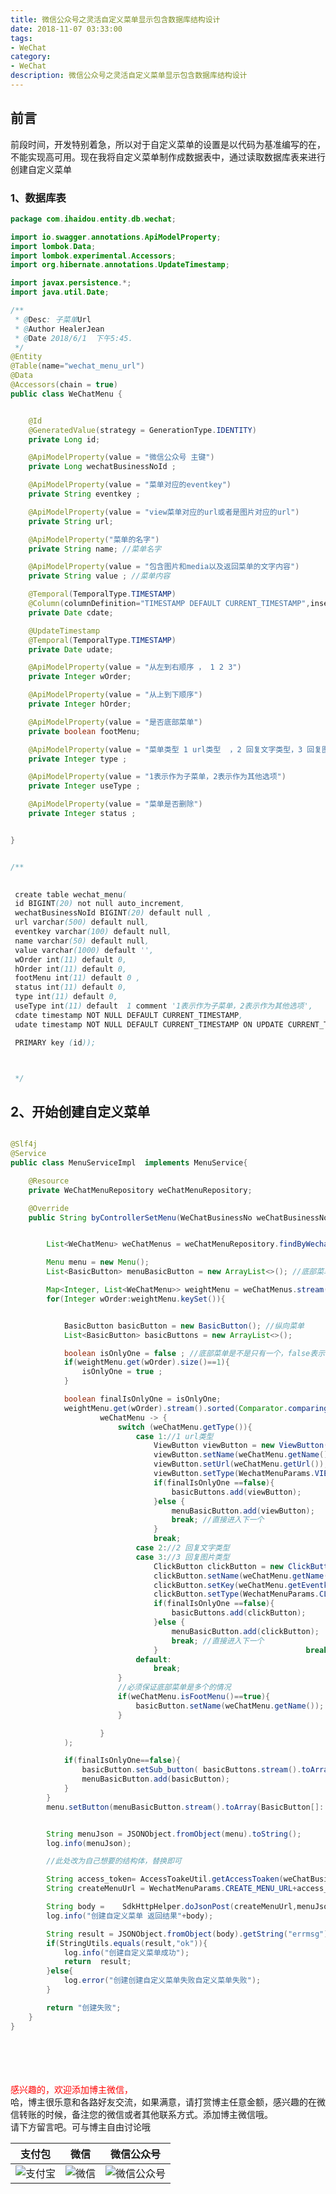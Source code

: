 ```yaml
---
title: 微信公众号之灵活自定义菜单显示包含数据库结构设计
date: 2018-11-07 03:33:00
tags: 
- WeChat
category: 
- WeChat
description: 微信公众号之灵活自定义菜单显示包含数据库结构设计
---
```

<!-- image url 
https://raw.githubusercontent.com/HealerJean/HealerJean.github.io/master/blogImages
　　首行缩进
<font color="red">  </font>

<font  color="red" size="4">   </font>


<font size="4">   </font>
-->

## 前言

前段时间，开发特别着急，所以对于自定义菜单的设置是以代码为基准编写的在，不能实现高可用。现在我将自定义菜单制作成数据表中，通过读取数据库表来进行创建自定义菜单


### 1、数据库表



```java
package com.ihaidou.entity.db.wechat;

import io.swagger.annotations.ApiModelProperty;
import lombok.Data;
import lombok.experimental.Accessors;
import org.hibernate.annotations.UpdateTimestamp;

import javax.persistence.*;
import java.util.Date;

/**
 * @Desc: 子菜单Url
 * @Author HealerJean
 * @Date 2018/6/1  下午5:45.
 */
@Entity
@Table(name="wechat_menu_url")
@Data
@Accessors(chain = true)
public class WeChatMenu {


    @Id
    @GeneratedValue(strategy = GenerationType.IDENTITY)
    private Long id;

    @ApiModelProperty(value = "微信公众号 主键")
    private Long wechatBusinessNoId ;

    @ApiModelProperty(value = "菜单对应的eventkey")
    private String eventkey ;

    @ApiModelProperty(value = "view菜单对应的url或者是图片对应的url")
    private String url;

    @ApiModelProperty("菜单的名字")
    private String name; //菜单名字

    @ApiModelProperty(value = "包含图片和media以及返回菜单的文字内容")
    private String value ; //菜单内容

    @Temporal(TemporalType.TIMESTAMP)
    @Column(columnDefinition="TIMESTAMP DEFAULT CURRENT_TIMESTAMP",insertable = true,updatable = false)
    private Date cdate;

    @UpdateTimestamp
    @Temporal(TemporalType.TIMESTAMP)
    private Date udate;

    @ApiModelProperty(value = "从左到右顺序 ， 1 2 3")
    private Integer wOrder;

    @ApiModelProperty(value = "从上到下顺序")
    private Integer hOrder;

    @ApiModelProperty(value = "是否底部菜单")
    private boolean footMenu;

    @ApiModelProperty(value = "菜单类型 1 url类型  ，2 回复文字类型，3 回复图片类型")
    private Integer type ;

    @ApiModelProperty(value = "1表示作为子菜单，2表示作为其他选项")
    private Integer useType ;

    @ApiModelProperty(value = "菜单是否删除")
    private Integer status ;


}


/**
 

 create table wechat_menu(
 id BIGINT(20) not null auto_increment,
 wechatBusinessNoId BIGINT(20) default null ,
 url varchar(500) default null,
 eventkey varchar(100) default null,
 name varchar(50) default null,
 value varchar(1000) default '',
 wOrder int(11) default 0,
 hOrder int(11) default 0,
 footMenu int(11) default 0 ,
 status int(11) default 0,
 type int(11) default 0,
 useType int(11) default  1 comment '1表示作为子菜单，2表示作为其他选项',
 cdate timestamp NOT NULL DEFAULT CURRENT_TIMESTAMP,
 udate timestamp NOT NULL DEFAULT CURRENT_TIMESTAMP ON UPDATE CURRENT_TIMESTAMP,

 PRIMARY key (id));



 */


```


## 2、开始创建自定义菜单


```java

@Slf4j
@Service
public class MenuServiceImpl  implements MenuService{

    @Resource
    private WeChatMenuRepository weChatMenuRepository;

    @Override
    public String byControllerSetMenu(WeChatBusinessNo weChatBusinessNo) {


        List<WeChatMenu> weChatMenus = weChatMenuRepository.findByWechatBusinessNoIdAndStatusAndUseType(weChatBusinessNo.getId(),1, 1);

        Menu menu = new Menu();
        List<BasicButton> menuBasicButton = new ArrayList<>(); //底部菜单

        Map<Integer, List<WeChatMenu>> weightMenu = weChatMenus.stream().sorted(Comparator.comparing(WeChatMenu::getWOrder)).collect(Collectors.groupingBy(WeChatMenu::getWOrder));
        for(Integer wOrder:weightMenu.keySet()){


            BasicButton basicButton = new BasicButton(); //纵向菜单
            List<BasicButton> basicButtons = new ArrayList<>();

            boolean isOnlyOne = false ; //底部菜单是不是只有一个，false表示不是只有一个 true表示底部菜单只有一个
            if(weightMenu.get(wOrder).size()==1){
                isOnlyOne = true ;
            }

            boolean finalIsOnlyOne = isOnlyOne;
            weightMenu.get(wOrder).stream().sorted(Comparator.comparing(WeChatMenu::getHOrder)).forEach(
                    weChatMenu -> {
                        switch (weChatMenu.getType()){
                            case 1://1 url类型
                                ViewButton viewButton = new ViewButton();
                                viewButton.setName(weChatMenu.getName());
                                viewButton.setUrl(weChatMenu.getUrl());
                                viewButton.setType(WechatMenuParams.VIEW);
                                if(finalIsOnlyOne ==false){
                                    basicButtons.add(viewButton);
                                }else {
                                    menuBasicButton.add(viewButton);
                                    break; //直接进入下一个
                                }
                                break;
                            case 2://2 回复文字类型
                            case 3://3 回复图片类型
                                ClickButton clickButton = new ClickButton();
                                clickButton.setName(weChatMenu.getName());
                                clickButton.setKey(weChatMenu.getEventkey());
                                clickButton.setType(WechatMenuParams.CLICK);
                                if(finalIsOnlyOne ==false){
                                    basicButtons.add(clickButton);
                                }else {
                                    menuBasicButton.add(clickButton);
                                    break; //直接进入下一个
                                }                                 break;
                            default:
                                break;
                        }
                        //必须保证底部菜单是多个的情况
                        if(weChatMenu.isFootMenu()==true){
                            basicButton.setName(weChatMenu.getName());
                        }

                    }
            );

            if(finalIsOnlyOne==false){
                basicButton.setSub_button( basicButtons.stream().toArray(BasicButton[]::new));
                menuBasicButton.add(basicButton);
            }
        }
        menu.setButton(menuBasicButton.stream().toArray(BasicButton[]::new));


        String menuJson = JSONObject.fromObject(menu).toString();
        log.info(menuJson);

        //此处改为自己想要的结构体，替换即可

        String access_token= AccessToakeUtil.getAccessToaken(weChatBusinessNo);
        String createMenuUrl = WechatMenuParams.CREATE_MENU_URL+access_token;

        String body =    SdkHttpHelper.doJsonPost(createMenuUrl,menuJson);
        log.info("创建自定义菜单 返回结果"+body);

        String result = JSONObject.fromObject(body).getString("errmsg");
        if(StringUtils.equals(result,"ok")){
            log.info("创建自定义菜单成功");
            return  result;
        }else{
            log.error("创建创建自定义菜单失败自定义菜单失败");
        }

        return "创建失败";
	}
}

```



<br/><br/><br/><br/>
<font color="red"> 感兴趣的，欢迎添加博主微信， </font><br/>
哈，博主很乐意和各路好友交流，如果满意，请打赏博主任意金额，感兴趣的在微信转账的时候，备注您的微信或者其他联系方式。添加博主微信哦。
<br/>
请下方留言吧。可与博主自由讨论哦

|支付包 | 微信|微信公众号|
|:-------:|:-------:|:------:|
|![支付宝](https://raw.githubusercontent.com/HealerJean/HealerJean.github.io/master/assets/img/tctip/alpay.jpg) | ![微信](https://raw.githubusercontent.com/HealerJean/HealerJean.github.io/master/assets/img/tctip/weixin.jpg)|![微信公众号](https://raw.githubusercontent.com/HealerJean/HealerJean.github.io/master/assets/img/my/qrcode_for_gh_a23c07a2da9e_258.jpg)|




<!-- Gitalk 评论 start  -->

<link rel="stylesheet" href="https://unpkg.com/gitalk/dist/gitalk.css">
<script src="https://unpkg.com/gitalk@latest/dist/gitalk.min.js"></script> 
<div id="gitalk-container"></div>    
 <script type="text/javascript">
    var gitalk = new Gitalk({
		clientID: `1d164cd85549874d0e3a`,
		clientSecret: `527c3d223d1e6608953e835b547061037d140355`,
		repo: `HealerJean.github.io`,
		owner: 'HealerJean',
		admin: ['HealerJean'],
		id: '21L3dtcYbRwXaNMg',
    });
    gitalk.render('gitalk-container');
</script> 

<!-- Gitalk end -->

